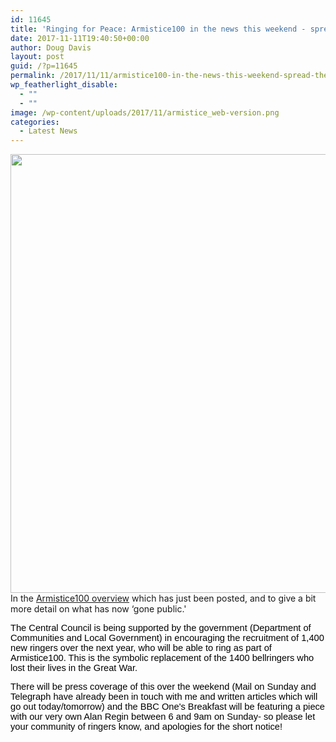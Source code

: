 ```yaml
---
id: 11645
title: 'Ringing for Peace: Armistice100 in the news this weekend - spread the word!'
date: 2017-11-11T19:40:50+00:00
author: Doug Davis
layout: post
guid: /?p=11645
permalink: /2017/11/11/armistice100-in-the-news-this-weekend-spread-the-word/
wp_featherlight_disable:
  - ""
  - ""
image: /wp-content/uploads/2017/11/armistice_web-version.png
categories:
  - Latest News
---
```

<img loading="lazy" class="aligncenter size-full wp-image-11652" src="https://cccbr.org.uk/wp-content/uploads/2017/11/RFP-v27.png" alt="" width="2600" height="702" srcset="https://cccbr.org.uk/wp-content/uploads/2017/11/RFP-v27.png 2600w, https://cccbr.org.uk/wp-content/uploads/2017/11/RFP-v27-300x81.png 300w, https://cccbr.org.uk/wp-content/uploads/2017/11/RFP-v27-768x207.png 768w, https://cccbr.org.uk/wp-content/uploads/2017/11/RFP-v27-1024x276.png 1024w, https://cccbr.org.uk/wp-content/uploads/2017/11/RFP-v27-600x162.png 600w" sizes="(max-width: 2600px) 100vw, 2600px" />In the [Armistice100 overview](/2017/11/11/ringing-for-peace-armistice100-in-2018-what-you-need-to-know/) which has just been posted, and to give a bit more detail on what has now &#8216;gone public.&apos; <span style="margin: 0px; font-family: 'Calibri',sans-serif; font-size: 11pt;"><span style="color: #000000;"> </span></span>

<span style="margin: 0px; font-family: 'Calibri',sans-serif; font-size: 11pt;"><span style="color: #000000;">The Central Council is being supported by the government (Department of Communities and Local Government) in encouraging the recruitment of 1,400 new ringers over the next year, who will be able to ring as part of Armistice100. </span></span><span style="margin: 0px; font-family: 'Calibri',sans-serif; font-size: 11pt;"><span style="color: #000000;">This is the symbolic replacement of the 1400 bellringers who lost their lives in the Great War. </span></span>

<span style="margin: 0px; font-family: 'Calibri',sans-serif; font-size: 11pt;"><span style="color: #000000;">There will be press coverage of this over the weekend (Mail on Sunday and Telegraph have already been in touch with me and written articles which will go out today/tomorrow) and the BBC One&apos;s Breakfast will be featuring a piece with our very own Alan Regin between 6 and 9am on Sunday- so please let your community of ringers know, and apologies for the short notice!</span></span>
